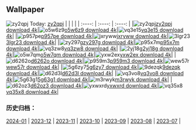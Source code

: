 ## Wallpaper
![zy2qpj](https://w.wallhaven.cc/full/zy/wallhaven-zy2qpj.jpg) Today: [zy2qpj](https://th.wallhaven.cc/small/zy/zy2qpj.jpg)
|      |      |      |
| :----: | :----: | :----: |
|![zy2qpj](https://th.wallhaven.cc/small/zy/zy2qpj.jpg)[zy2qpj download 4k](https://wallhaven.cc/w/zy2qpj)|![o5w6z9](https://th.wallhaven.cc/small/o5/o5w6z9.jpg)[o5w6z9 download 4k](https://wallhaven.cc/w/o5w6z9)|![vq3e15](https://th.wallhaven.cc/small/vq/vq3e15.jpg)[vq3e15 download 4k](https://wallhaven.cc/w/vq3e15)|
|![p957pe](https://th.wallhaven.cc/small/p9/p957pe.jpg)[p957pe download 4k](https://wallhaven.cc/w/p957pe)|![jxryww](https://th.wallhaven.cc/small/jx/jxryww.jpg)[jxryww download 4k](https://wallhaven.cc/w/jxryww)|![3lgr23](https://th.wallhaven.cc/small/3l/3lgr23.jpg)[3lgr23 download 4k](https://wallhaven.cc/w/3lgr23)|
|![zy297g](https://th.wallhaven.cc/small/zy/zy297g.jpg)[zy297g download 4k](https://wallhaven.cc/w/zy297g)|![p95x7m](https://th.wallhaven.cc/small/p9/p95x7m.jpg)[p95x7m download 4k](https://wallhaven.cc/w/p95x7m)|![vq3zw8](https://th.wallhaven.cc/small/vq/vq3zw8.jpg)[vq3zw8 download 4k](https://wallhaven.cc/w/vq3zw8)|
|![2yj18g](https://th.wallhaven.cc/small/2y/2yj18g.jpg)[2yj18g download 4k](https://wallhaven.cc/w/2yj18g)|![o5w7qm](https://th.wallhaven.cc/small/o5/o5w7qm.jpg)[o5w7qm download 4k](https://wallhaven.cc/w/o5w7qm)|![yxw2ex](https://th.wallhaven.cc/small/yx/yxw2ex.jpg)[yxw2ex download 4k](https://wallhaven.cc/w/yxw2ex)|
|![d6262o](https://th.wallhaven.cc/small/d6/d6262o.jpg)[d6262o download 4k](https://wallhaven.cc/w/d6262o)|![p959m3](https://th.wallhaven.cc/small/p9/p959m3.jpg)[p959m3 download 4k](https://wallhaven.cc/w/p959m3)|![wew57r](https://th.wallhaven.cc/small/we/wew57r.jpg)[wew57r download 4k](https://wallhaven.cc/w/wew57r)|
|![5g6zy7](https://th.wallhaven.cc/small/5g/5g6zy7.jpg)[5g6zy7 download 4k](https://wallhaven.cc/w/5g6zy7)|![9dezqk](https://th.wallhaven.cc/small/9d/9dezqk.jpg)[9dezqk download 4k](https://wallhaven.cc/w/9dezqk)|![d62d3l](https://th.wallhaven.cc/small/d6/d62d3l.jpg)[d62d3l download 4k](https://wallhaven.cc/w/d62d3l)|
|![vq3vo8](https://th.wallhaven.cc/small/vq/vq3vo8.jpg)[vq3vo8 download 4k](https://wallhaven.cc/w/vq3vo8)|![5g63g1](https://th.wallhaven.cc/small/5g/5g63g1.jpg)[5g63g1 download 4k](https://wallhaven.cc/w/5g63g1)|![m3rwyk](https://th.wallhaven.cc/small/m3/m3rwyk.jpg)[m3rwyk download 4k](https://wallhaven.cc/w/m3rwyk)|
|![d62oz3](https://th.wallhaven.cc/small/d6/d62oz3.jpg)[d62oz3 download 4k](https://wallhaven.cc/w/d62oz3)|![yxwxrd](https://th.wallhaven.cc/small/yx/yxwxrd.jpg)[yxwxrd download 4k](https://wallhaven.cc/w/yxwxrd)|![vq35x8](https://th.wallhaven.cc/small/vq/vq35x8.jpg)[vq35x8 download 4k](https://wallhaven.cc/w/vq35x8)|

### 历史归档：
[2024-01](https://github.com/april-projects/april-wallpaper/tree/main/picture/2024-01/) | [2023-12](https://github.com/april-projects/april-wallpaper/tree/main/picture/2023-12/) | [2023-11](https://github.com/april-projects/april-wallpaper/tree/main/picture/2023-11/) | [2023-10](https://github.com/april-projects/april-wallpaper/tree/main/picture/2023-10/) | [2023-09](https://github.com/april-projects/april-wallpaper/tree/main/picture/2023-09/) | [2023-08](https://github.com/april-projects/april-wallpaper/tree/main/picture/2023-08/) | [2023-07](https://github.com/april-projects/april-wallpaper/tree/main/picture/2023-07/) | 